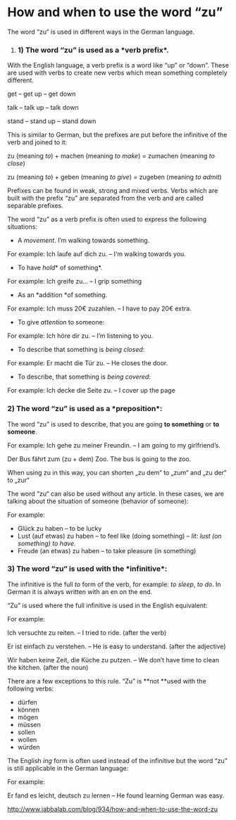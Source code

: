 # How and when to use the word “zu”

The word “zu“ is used in different ways in the German language.

1. ### 1) The word “zu” is used as a **\*verb prefix***.

With the English language, a verb prefix is a word like “up” or “down”. These are used with verbs to create new verbs which mean something completely different.

get – get up – get down

talk – talk up – talk down

stand – stand up – stand down

This is similar to German, but the prefixes are put before the infinitive of the verb and joined to it:

zu (meaning *to*) + machen (meaning *to make*) = zumachen (meaning *to close*)

zu (meaning *to*) + geben (meaning *to give*) = zugeben (meaning *to admit*)

Prefixes can be found in weak, strong and mixed verbs. Verbs which are built with the prefix “zu” are separated from the verb and are called separable prefixes.

The word “zu” as a verb prefix is often used to express the following situations:

- A *movement*. I’m walking towards something.

For example: Ich laufe auf dich zu. – I‘m walking towards you.

- To have *hold** of something*.

For example: Ich greife zu… – I grip something

- As an *addition *of something.

For example: Ich muss 20€ zuzahlen. – I have to pay 20€ extra.

- To give *attention* to someone:

For example: Ich höre dir zu. – I’m listening to you.

- To describe that something is *being* *closed*:

For example: Er macht die Tür zu. – He closes the door.

- To describe, that something is *being* *covered*:

For example: Ich decke die Seite zu. – I cover up the page

### 2) The word “zu” is used as a **\*preposition***:

The word “zu” is used to describe, that you are going **to something** or **to someone**.

For example: Ich gehe zu meiner Freundin. – I am going to my girlfriend’s.

Der Bus fährt zum (zu + dem) Zoo. The bus is going to the zoo.

When using zu in this way, you can shorten „zu dem“ to „zum“ and „zu der“ to „zur“

The word “zu“ can also be used without any article. In these cases, we are talking about the situation of someone (behavior of someone):

For example:

- Glück zu haben – to be lucky
- Lust (auf etwas) zu haben – to feel like (doing something) – *lit: lust (on something) to have.*
- Freude (an etwas) zu haben – to take pleasure (in something)

### 3) The word “zu“ is used with the **\*infinitive***:

The infinitive is the full *to* form of the verb, for example: *to sleep*, *to do*. In German it is always written with an en on the end.

“Zu” is used where the full infinitive is used in the English equivalent:

For example:

Ich versuchte zu reiten. – I tried to ride. (after the verb)

Er ist einfach zu verstehen. – He is easy to understand. (after the adjective)

Wir haben keine Zeit, die Küche zu putzen. – We don’t have time to clean the kitchen. (after the noun)

There are a few exceptions to this rule. “Zu” is **not **used with the following verbs:

- dürfen
- können
- mögen
- müssen
- sollen
- wollen
- würden

The English *ing* form is often used instead of the infinitive but the word “zu” is still applicable in the German language:

For example:

Er fand es leicht, deutsch zu lernen – He found learning German was easy.



http://www.jabbalab.com/blog/934/how-and-when-to-use-the-word-zu